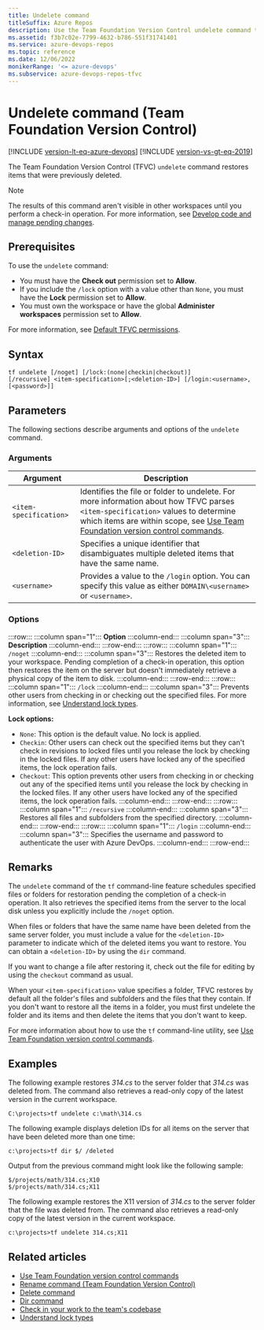 ```yaml
---
title: Undelete command
titleSuffix: Azure Repos
description: Use the Team Foundation Version Control undelete command to restore deleted items. Specify options to use locks or to prevent retrieval from the server.
ms.assetid: f3b7c02e-7799-4632-b786-551f31741401
ms.service: azure-devops-repos
ms.topic: reference
ms.date: 12/06/2022
monikerRange: '<= azure-devops'
ms.subservice: azure-devops-repos-tfvc
---
```


# Undelete command (Team Foundation Version Control)

[!INCLUDE [version-lt-eq-azure-devops](../../includes/version-lt-eq-azure-devops.md)]
[!INCLUDE [version-vs-gt-eq-2019](../../includes/version-vs-gt-eq-2019.md)]


The Team Foundation Version Control (TFVC) `undelete` command restores items that were previously deleted.

> [!NOTE]
> The results of this command aren't visible in other workspaces until you perform a check-in operation. For more information, see [Develop code and manage pending changes](develop-code-manage-pending-changes.md).

## Prerequisites

To use the `undelete` command:

- You must have the **Check out** permission set to **Allow**.
- If you include the `/lock` option with a value other than `None`, you must have the **Lock** permission set to **Allow**.
- You must own the workspace or have the global **Administer workspaces** permission set to **Allow**.

For more information, see  [Default TFVC permissions](../../organizations/security/default-tfvc-permissions.md).

## Syntax

```
tf undelete [/noget] [/lock:(none|checkin|checkout)] 
[/recursive] <item-specification>[;<deletion-ID>] [/login:<username>,[<password>]]
```

## Parameters

The following sections describe arguments and options of the `undelete` command.

### Arguments

| **Argument** | **Description** |
| --- | --- |
| `<item-specification>` | Identifies the file or folder to undelete. For more information about how TFVC parses `<item-specification>` values to determine which items are within scope, see [Use Team Foundation version control commands](use-team-foundation-version-control-commands.md). |
| `<deletion-ID>` | Specifies a unique identifier that disambiguates multiple deleted items that have the same name. |
| `<username>` | Provides a value to the `/login` option. You can specify this value as either `DOMAIN\<username>` or `<username>`. |

### Options

:::row:::
   :::column span="1":::
   **Option**
   :::column-end:::
   :::column span="3":::
   **Description**
   :::column-end:::
:::row-end:::
:::row:::
   :::column span="1":::
   `/noget`
   :::column-end:::
   :::column span="3":::
   Restores the deleted item to your workspace. Pending completion of a check-in operation, this option then restores the item on the server but doesn't immediately retrieve a physical copy of the item to disk.
   :::column-end:::
:::row-end:::
:::row:::
   :::column span="1":::
   `/lock`
   :::column-end:::
   :::column span="3":::
   Prevents other users from checking in or checking out the specified files. For more information, see [Understand lock types](understand-lock-types.md).

   **Lock options:** 

   - `None`: This option is the default value. No lock is applied.
   - `Checkin`: Other users can check out the specified items but they can't check in revisions to locked files until you release the lock by checking in the locked files. If any other users have locked any of the specified items, the lock operation fails.
   - `Checkout`: This option prevents other users from checking in or checking out any of the specified items until you release the lock by checking in the locked files. If any other users have locked any of the specified items, the lock operation fails.
   :::column-end:::
:::row-end:::
:::row:::
   :::column span="1":::
   `/recursive`
   :::column-end:::
   :::column span="3":::
   Restores all files and subfolders from the specified directory.
   :::column-end:::
:::row-end:::
:::row:::
   :::column span="1":::
   `/login`
   :::column-end:::
   :::column span="3":::
   Specifies the username and password to authenticate the user with Azure DevOps.
   :::column-end:::
:::row-end:::

## Remarks

The `undelete` command of the `tf` command-line feature schedules specified files or folders for restoration pending the completion of a check-in operation. It also retrieves the specified items from the server to the local disk unless you explicitly include the `/noget` option.

When files or folders that have the same name have been deleted from the same server folder, you must include a value for the `<deletion-ID>` parameter to indicate which of the deleted items you want to restore. You can obtain a `<deletion-ID>` by using the `dir` command.

If you want to change a file after restoring it, check out the file for editing by using the `checkout` command as usual.

When your `<item-specification>` value specifies a folder, TFVC restores by default all the folder's files and subfolders and the files that they contain. If you don't want to restore all the items in a folder, you must first undelete the folder and its items and then delete the items that you don't want to keep.

For more information about how to use the `tf` command-line utility, see [Use Team Foundation version control commands](use-team-foundation-version-control-commands.md).

## Examples

The following example restores *314.cs* to the server folder that *314.cs* was deleted from. The command also retrieves a read-only copy of the latest version in the current workspace.

```
C:\projects>tf undelete c:\math\314.cs
```

The following example displays deletion IDs for all items on the server that have been deleted more than one time:

```
c:\projects>tf dir $/ /deleted
```

Output from the previous command might look like the following sample:

```
$/projects/math/314.cs;X10
$/projects/math/314.cs;X11
```

The following example restores the X11 version of *314.cs* to the server folder that the file was deleted from. The command also retrieves a read-only copy of the latest version in the current workspace.

```
c:\projects>tf undelete 314.cs;X11
```

## Related articles

- [Use Team Foundation version control commands](use-team-foundation-version-control-commands.md)
- [Rename command (Team Foundation Version Control)](rename-command-team-foundation-version-control.md)
- [Delete command](delete-command-team-foundation-version-control.md)
- [Dir command](dir-command.md)
- [Check in your work to the team's codebase](check-your-work-team-codebase.md)
- [Understand lock types](understand-lock-types.md)
